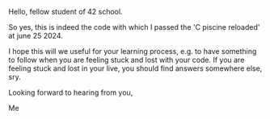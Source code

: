 Hello, fellow student of 42 school.

So yes, this is indeed the code with which I passed the 'C piscine reloaded' at june 25 2024.

I hope this will we useful for your learning process, e.g. to have something to follow when you are feeling stuck and lost with your code. If you are feeling stuck and lost in your live, you should find answers somewhere else, sry.

Looking forward to hearing from you,

Me
